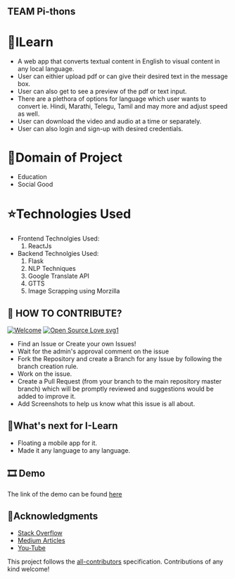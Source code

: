 ## TEAM Pi-thons
# 🎇ILearn
- A web app that converts textual content in English to visual content in any local language.
- User can eithier upload pdf or can give their desired text in the message box.
- User can also get to see a preview of the pdf or text input.
- There are a plethora of options for language which user wants to convert ie. Hindi, Marathi, Telegu, Tamil and may more and adjust speed as well.
- User can download the video and audio at a time or separately.
- User can also login and sign-up with desired credentials.

# 🎁Domain of Project 
- Education
- Social Good

# ⭐Technologies Used
* Frontend Technolgies Used:
    1. ReactJs
 * Backend Technolgies Used:
    1. Flask
    2. NLP Techniques
    3. Google Translate API
    4. GTTS
    5. Image Scrapping using Morzilla

## 🤝 HOW TO CONTRIBUTE?

[![Welcome](https://img.shields.io/badge/PRs-welcome-brightgreen.svg?style=flat-square)]()
[![Open Source Love svg1](https://badges.frapsoft.com/os/v1/open-source.svg?v=103)](https://github.com/ellerbrock/open-source-badges/)

- Find an Issue or Create your own Issues!
- Wait for the admin's approval comment on the issue 
- Fork the Repository and create a Branch for any Issue by following the branch creation rule.
- Work on the issue.
- Create a Pull Request (from your branch to the main repository master branch) which will be promptly reviewed and suggestions would be added to improve it.
- Add Screenshots to help us know what this issue is all about.

## 🎀What's next for I-Learn
- Floating a mobile app for it.
- Made it any language to any language.

## 🎞 Demo 
 The link of the demo can be found [here](https://youtu.be/nrgJUHX-TYs)
 
 ## 🧧Acknowledgments

* [Stack Overflow](https://stackoverflow.com)
* [Medium Articles](https://medium.com/)
* [You-Tube](https://youtube.com)


This project follows the [all-contributors](https://github.com/all-contributors/all-contributors) specification. Contributions of any kind welcome!

